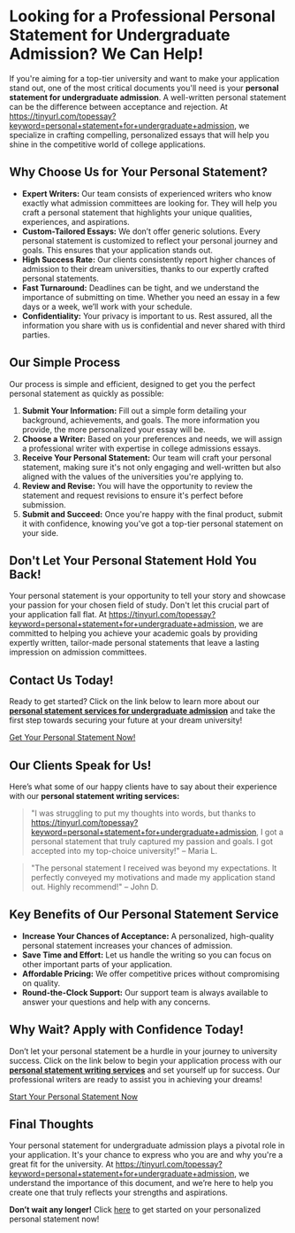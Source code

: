 # Looking for a Professional Personal Statement for Undergraduate Admission? We Can Help!

If you're aiming for a top-tier university and want to make your application stand out, one of the most critical documents you'll need is your **personal statement for undergraduate admission**. A well-written personal statement can be the difference between acceptance and rejection. At https://tinyurl.com/topessay?keyword=personal+statement+for+undergraduate+admission, we specialize in crafting compelling, personalized essays that will help you shine in the competitive world of college applications.

## Why Choose Us for Your Personal Statement?

- **Expert Writers:** Our team consists of experienced writers who know exactly what admission committees are looking for. They will help you craft a personal statement that highlights your unique qualities, experiences, and aspirations.
- **Custom-Tailored Essays:** We don’t offer generic solutions. Every personal statement is customized to reflect your personal journey and goals. This ensures that your application stands out.
- **High Success Rate:** Our clients consistently report higher chances of admission to their dream universities, thanks to our expertly crafted personal statements.
- **Fast Turnaround:** Deadlines can be tight, and we understand the importance of submitting on time. Whether you need an essay in a few days or a week, we’ll work with your schedule.
- **Confidentiality:** Your privacy is important to us. Rest assured, all the information you share with us is confidential and never shared with third parties.

## Our Simple Process

Our process is simple and efficient, designed to get you the perfect personal statement as quickly as possible:

1. **Submit Your Information:** Fill out a simple form detailing your background, achievements, and goals. The more information you provide, the more personalized your essay will be.
2. **Choose a Writer:** Based on your preferences and needs, we will assign a professional writer with expertise in college admissions essays.
3. **Receive Your Personal Statement:** Our team will craft your personal statement, making sure it's not only engaging and well-written but also aligned with the values of the universities you're applying to.
4. **Review and Revise:** You will have the opportunity to review the statement and request revisions to ensure it's perfect before submission.
5. **Submit and Succeed:** Once you're happy with the final product, submit it with confidence, knowing you've got a top-tier personal statement on your side.

## Don't Let Your Personal Statement Hold You Back!

Your personal statement is your opportunity to tell your story and showcase your passion for your chosen field of study. Don't let this crucial part of your application fall flat. At https://tinyurl.com/topessay?keyword=personal+statement+for+undergraduate+admission, we are committed to helping you achieve your academic goals by providing expertly written, tailor-made personal statements that leave a lasting impression on admission committees.

## Contact Us Today!

Ready to get started? Click on the link below to learn more about our **[personal statement services for undergraduate admission](https://tinyurl.com/topessay?keyword=personal+statement+for+undergraduate+admission)** and take the first step towards securing your future at your dream university!

[Get Your Personal Statement Now!](https://tinyurl.com/topessay?keyword=personal+statement+for+undergraduate+admission)

## Our Clients Speak for Us!

Here’s what some of our happy clients have to say about their experience with our **personal statement writing services:**

> "I was struggling to put my thoughts into words, but thanks to https://tinyurl.com/topessay?keyword=personal+statement+for+undergraduate+admission, I got a personal statement that truly captured my passion and goals. I got accepted into my top-choice university!" – Maria L.

> "The personal statement I received was beyond my expectations. It perfectly conveyed my motivations and made my application stand out. Highly recommend!" – John D.

## Key Benefits of Our Personal Statement Service

- **Increase Your Chances of Acceptance:** A personalized, high-quality personal statement increases your chances of admission.
- **Save Time and Effort:** Let us handle the writing so you can focus on other important parts of your application.
- **Affordable Pricing:** We offer competitive prices without compromising on quality.
- **Round-the-Clock Support:** Our support team is always available to answer your questions and help with any concerns.

## Why Wait? Apply with Confidence Today!

Don’t let your personal statement be a hurdle in your journey to university success. Click on the link below to begin your application process with our **[personal statement writing services](https://tinyurl.com/topessay?keyword=personal+statement+for+undergraduate+admission)** and set yourself up for success. Our professional writers are ready to assist you in achieving your dreams!

[Start Your Personal Statement Now](https://tinyurl.com/topessay?keyword=personal+statement+for+undergraduate+admission)

## Final Thoughts

Your personal statement for undergraduate admission plays a pivotal role in your application. It's your chance to express who you are and why you're a great fit for the university. At https://tinyurl.com/topessay?keyword=personal+statement+for+undergraduate+admission, we understand the importance of this document, and we’re here to help you create one that truly reflects your strengths and aspirations.

**Don’t wait any longer!** Click [here](https://tinyurl.com/topessay?keyword=personal+statement+for+undergraduate+admission) to get started on your personalized personal statement now!
